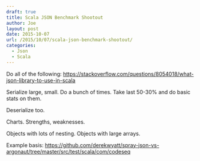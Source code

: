 ```yaml
---
draft: true
title: Scala JSON Benchmark Shootout
author: Joe
layout: post
date: 2015-10-07
url: /2015/10/07/scala-json-benchmark-shootout/
categories:
  - Json
  - Scala
---
```


Do all of the following:
https://stackoverflow.com/questions/8054018/what-json-library-to-use-in-scala

Serialize large, small. Do a bunch of times. Take last 50-30% and do basic stats on them.

Deserialize too.

Charts. Strengths, weaknesses.

Objects with lots of nesting. Objects with large arrays.

Example basis: https://github.com/derekwyatt/spray-json-vs-argonaut/tree/master/src/test/scala/com/codeseq